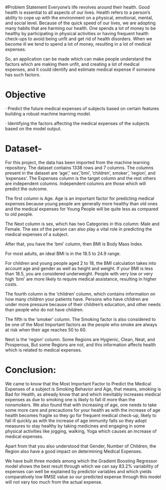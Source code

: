 #Problem Statement
Everyone’s life revolves around their health. Good health is essential to all aspects of our lives. Health refers to a person’s ability to cope up with the environment on a physical, emotional, mental, and social level. Because of the quick speed of our lives, we are adopting many habits that are harming our health. One spends a lot of money to be healthy by participating in physical activities or having frequent health check-ups to avoid being unfit and get rid of health disorders. When we become ill we tend to spend a lot of money, resulting in a lot of medical expenses.

So, an application can be made which can make people understand the factors which are making them unfit, and creating a lot of medical expenses, and it could identify and estimate medical expense if someone has such factors.

# Objective
· Predict the future medical expenses of subjects based on certain features building a robust machine learning model.

· Identifying the factors affecting the medical expenses of the subjects based on the model output.

# Dataset-
For this project, the data has been imported from the machine learning repository. The dataset contains 1338 rows and 7 columns. The columns present in the dataset are ‘age’,’ sex’,’bmi’, ’children’, smoker’, ’region’, and ‘expenses’. The Expenses column is the target column and the rest others are independent columns. Independent columns are those which will predict the outcome.

The first column is Age. Age is an important factor for predicting medical expenses because young people are generally more healthy than old ones and the medical expenses for Young People will be quite less as compared to old people.

The Next column is sex, which has two Categories in this column: Male and Female. The sex of the person can also play a vital role in predicting the medical expenses of a subject.

After that, you have the ‘bmi’ column, then BMI is Body Mass Index.

For most adults, an ideal BMI is in the 18.5 to 24.9 range.

For children and young people aged 2 to 18, the BMI calculation takes into account age and gender as well as height and weight. If your BMI is less than 18.5, you are considered underweight. People with very low or very high ‘bmi’ are more likely to require medical assistance, resulting in higher costs.

The fourth column is the ‘children’ column, which contains information on how many children your patients have. Persons who have children are under more pressure because of their children’s education, and other needs than people who do not have children.

The fifth is the ‘smoker’ column. The Smoking factor is also considered to be one of the Most Important factors as the people who smoke are always at risk when their age reaches 50 to 60.

Next is the ‘region’ column. Some Regions are Hygienic, Clean, Neat, and Prosperous, But some Regions are not, and this information affects health which is related to medical expenses.

# Conclusion:
We came to know that the Most Important Factor to Predict the Medical Expenses of a subject is Smoking Behavior and Age, that means, smoking is Bad for Health, as already know that and which inevitably increases medical expenses as due to smoking one is likely to fall ill more than the nonsmokers.
We also found that with increasing of age, one needs to take some more care and precautions for your health as with the increase of age health becomes fragile so they go for frequent medical check-up, likely to fall ill quickly as with the increase of age immunity falls so they adopt measures to stay healthy by taking medicines and engaging in some physical activities like jogging, walking, Yoga which causes an increase of medical expenses.

Apart from that you also understood that Gender, Number of Children, the Region also have a good impact on determining Medical Expenses.

We have built three models among which the Gradient Boosting Regressor model shows the best result through which we can say 83.2% variability of expenses can well be explained by predictor variables and which yields comparatively low RMSE value so our predicted expense through this model will not vary too much from the actual expense.
